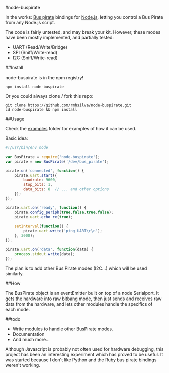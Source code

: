 #node-buspirate

In the works: [Bus pirate](http://dangerousprototypes.com/docs/Bus_Pirate) bindings for [Node.js](http://nodejs.org), letting you control a Bus Pirate from any Node.js script.

The code is fairly untested, and may break your kit.  However, these modes have been mostly implemented, and partially tested:

* UART (Read/Write/Bridge)
* SPI (Sniff/Write-read)
* I2C (Sniff/Write-read)


##Install

node-buspirate is in the npm registry!

	npm install node-buspirate

Or you could always clone / fork this repo: 

	git clone https://github.com/rmhsilva/node-buspirate.git
	cd node-buspirate && npm install


##Usage

Check the [examples](https://github.com/rmhsilva/node-buspirate/tree/master/examples) folder for examples of how it can be used.

Basic idea:
```javascript
#!/usr/bin/env node

var BusPirate = require('node-buspirate');
var pirate = new BusPirate('/dev/bus_pirate');

pirate.on('connected', function() {
	pirate.uart.start({
		baudrate: 9600,
		stop_bits: 1,
		data_bits: 8  // ... and other options
	});
});

pirate.uart.on('ready', function() {
	pirate.config_periph(true,false,true,false);
	pirate.uart.echo_rx(true);

	setInterval(function() {
		pirate.uart.write('ping UART\r\n');
	}, 3000);
});

pirate.uart.on('data', function(data) {
	process.stdout.write(data);
});	
```

The plan is to add other Bus Pirate modes (I2C...) which will be used similarly.


##How

The BusPirate object is an eventEmitter built on top of a node Serialport.  It gets the hardware into raw bitbang mode, then just sends and receives raw data from the hardware, and lets other modules handle the specifics of each mode.


##todo

* Write modules to handle other BusPirate modes.
* Documentation
* And much more...


Although Javascript is probably not often used for hardware debugging, this project has been an interesting experiment which has proved to be useful.  It was started because I don't like Python and the Ruby bus pirate bindings weren't working.
